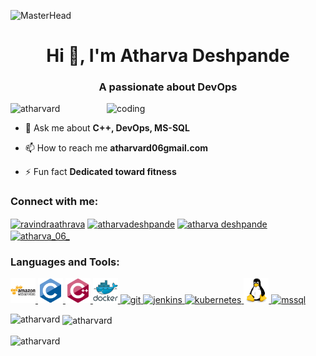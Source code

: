 ![MasterHead](https://imgs.search.brave.com/IH1dOozsF_r1IrUDULla4yeB81nT2fHlMQpw7mvQfws/rs:fit:1035:225:1/g:ce/aHR0cHM6Ly90c2Ux/Lm1tLmJpbmcubmV0/L3RoP2lkPU9JUC52/SHI4aUk1MGNVMVdZ/WjVuRGRSX3B3SGFE/WiZwaWQ9QXBp)
<h1 align="center">Hi 👋, I'm Atharva Deshpande</h1>
<h3 align="center">A passionate about DevOps</h3>
<img align="right" alt="coding" width="350" src="https://imgs.search.brave.com/VpuxOJ3SyVkghgi2bXJ53uAUVo8cHSGwWKCm2AnPGk8/rs:fit:924:225:1/g:ce/aHR0cHM6Ly90c2Uz/Lm1tLmJpbmcubmV0/L3RoP2lkPU9JUC5Z/M0V6RGFRWnVlbkly/WGx3S1VJQk5nSGFE/eiZwaWQ9QXBp">

<p align="left"> <img src="https://komarev.com/ghpvc/?username=atharvard&label=Profile%20views&color=0e75b6&style=flat" alt="atharvard" /> </p>

- 💬 Ask me about **C++, DevOps, MS-SQL**

- 📫 How to reach me **atharvard06gmail.com**

- ⚡ Fun fact **Dedicated toward fitness**

<h3 align="left">Connect with me:</h3>
<p align="left">
<a href="https://twitter.com/ravindraathrava" target="blank"><img align="center" src="https://raw.githubusercontent.com/rahuldkjain/github-profile-readme-generator/master/src/images/icons/Social/twitter.svg" alt="ravindraathrava" height="30" width="40" /></a>
<a href="https://linkedin.com/in/atharvadeshpande" target="blank"><img align="center" src="https://raw.githubusercontent.com/rahuldkjain/github-profile-readme-generator/master/src/images/icons/Social/linked-in-alt.svg" alt="atharvadeshpande" height="30" width="40" /></a>
<a href="https://fb.com/atharva deshpande" target="blank"><img align="center" src="https://raw.githubusercontent.com/rahuldkjain/github-profile-readme-generator/master/src/images/icons/Social/facebook.svg" alt="atharva deshpande" height="30" width="40" /></a>
<a href="https://instagram.com/atharva_06_" target="blank"><img align="center" src="https://raw.githubusercontent.com/rahuldkjain/github-profile-readme-generator/master/src/images/icons/Social/instagram.svg" alt="atharva_06_" height="30" width="40" /></a>
</p>

<h3 align="left">Languages and Tools:</h3>
<p align="left"> <a href="https://aws.amazon.com" target="_blank" rel="noreferrer"> <img src="https://raw.githubusercontent.com/devicons/devicon/master/icons/amazonwebservices/amazonwebservices-original-wordmark.svg" alt="aws" width="40" height="40"/> </a> <a href="https://www.cprogramming.com/" target="_blank" rel="noreferrer"> <img src="https://raw.githubusercontent.com/devicons/devicon/master/icons/c/c-original.svg" alt="c" width="40" height="40"/> </a> <a href="https://www.w3schools.com/cpp/" target="_blank" rel="noreferrer"> <img src="https://raw.githubusercontent.com/devicons/devicon/master/icons/cplusplus/cplusplus-original.svg" alt="cplusplus" width="40" height="40"/> </a> <a href="https://www.docker.com/" target="_blank" rel="noreferrer"> <img src="https://raw.githubusercontent.com/devicons/devicon/master/icons/docker/docker-original-wordmark.svg" alt="docker" width="40" height="40"/> </a> <a href="https://git-scm.com/" target="_blank" rel="noreferrer"> <img src="https://www.vectorlogo.zone/logos/git-scm/git-scm-icon.svg" alt="git" width="40" height="40"/> </a> <a href="https://www.jenkins.io" target="_blank" rel="noreferrer"> <img src="https://www.vectorlogo.zone/logos/jenkins/jenkins-icon.svg" alt="jenkins" width="40" height="40"/> </a> <a href="https://kubernetes.io" target="_blank" rel="noreferrer"> <img src="https://www.vectorlogo.zone/logos/kubernetes/kubernetes-icon.svg" alt="kubernetes" width="40" height="40"/> </a> <a href="https://www.linux.org/" target="_blank" rel="noreferrer"> <img src="https://raw.githubusercontent.com/devicons/devicon/master/icons/linux/linux-original.svg" alt="linux" width="40" height="40"/> </a> <a href="https://www.microsoft.com/en-us/sql-server" target="_blank" rel="noreferrer"> <img src="https://www.svgrepo.com/show/303229/microsoft-sql-server-logo.svg" alt="mssql" width="40" height="40"/> </a> </p>

<p><img align="left" src="https://github-readme-stats.vercel.app/api/top-langs?username=atharvard&show_icons=true&locale=en&layout=compact" alt="atharvard" /></p>

<p>&nbsp;<img align="center" src="https://github-readme-stats.vercel.app/api?username=atharvard&show_icons=true&locale=en" alt="atharvard" /></p>

<p><img align="center" src="https://github-readme-streak-stats.herokuapp.com/?user=atharvard&" alt="atharvard" /></p>

